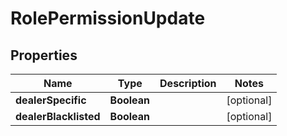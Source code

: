 # RolePermissionUpdate

## Properties
Name | Type | Description | Notes
------------ | ------------- | ------------- | -------------
**dealerSpecific** | **Boolean** |  |  [optional]
**dealerBlacklisted** | **Boolean** |  |  [optional]
